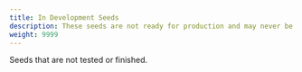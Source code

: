 ```yaml
---
title: In Development Seeds
description: These seeds are not ready for production and may never be.
weight: 9999
---
```


Seeds that are not tested or finished.